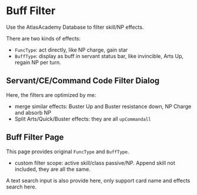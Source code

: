 # Buff Filter

Use the AtlasAcademy Database to filter skill/NP effects.

There are two kinds of effects:
- `FuncType`: act directly, like NP charge, gain star
- `BuffType`: display as buff in servant status bar, like invincible, Arts Up, regain NP per turn.

## Servant/CE/Command Code Filter Dialog
Here, the filters are optimized by me:
- merge similar effects: Buster Up and Buster resistance down, NP Charge and absorb NP
- Split Arts/Quick/Buster effects: they are all `upCommandall`


## Buff Filter Page
This page provides original `FuncType` and `BuffType`.
- custom filter scope: active skill/class passive/NP. Append skill not included, they are all the same.

A text search input is also provide here, only support card name and effects search here.
